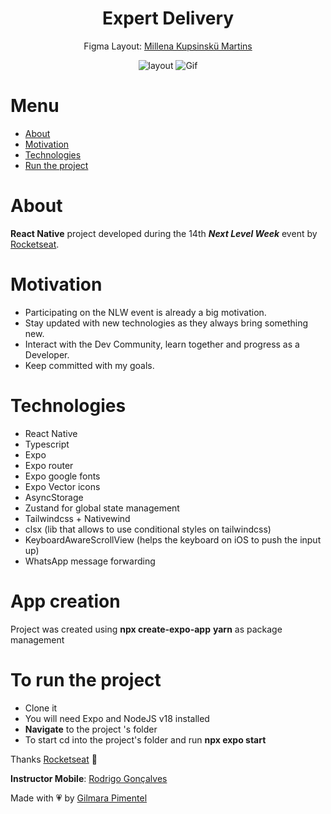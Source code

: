 <div align='center'>
<h1 align="center">Expert Delivery</h1>


Figma Layout:
[Millena Kupsinskü Martins](https://www.linkedin.com/in/millenakmartins/)

<img src="https://github.com/Gilmara-Git/React-Native-NLW-Expert/assets/66445234/4b07ed3c-2907-4092-b59a-da9f1e6846dd" alt="layout">

<img src="https://ik.imagekit.io/cnbmdh4b9w/69b0144ee8de4b7093bad97c23831077-ezgif.com-video-to-gif-converter_Df7m2XV1Q.gif?updatedAt=1707792966012" alt='Gif'>
  
</div>
<div>

# Menu
- <a href="#about">About</a>
- <a href="#motivation">Motivation</a>
- <a href="#technologies">Technologies</a>
- <a href="#to-run-the-project">Run the project</a>
# About

**React Native** project developed during the 14th ***Next Level Week*** event by [Rocketseat](https://www.rocketseat.com.br/).


 # Motivation

- Participating on the NLW event is already a big motivation.
- Stay updated with new technologies as they always bring something new.
- Interact with the Dev Community, learn together and progress as a Developer.
- Keep committed with my goals.</br>

# Technologies

- React Native
- Typescript
- Expo
- Expo router
- Expo google fonts
- Expo Vector icons
- AsyncStorage
- Zustand for global state management
- Tailwindcss + Nativewind
- clsx (lib that allows to use conditional styles on tailwindcss)
- KeyboardAwareScrollView (helps the keyboard on iOS to push the input up)
- WhatsApp message forwarding


# App creation
Project was created using **npx create-expo-app**
**yarn** as package management
# To run the project

- Clone it
- You will need Expo and NodeJS v18 installed
- **Navigate** to the project 's folder
- To start cd into the project's folder and run **npx expo start**

Thanks [Rocketseat](https://www.instagram.com/rocketseat/?igshid=Yzg5MTU1MDY%3D) 🚀

**Instructor Mobile**:
[Rodrigo Gonçalves](https://www.linkedin.com/in/rodrigo-gon%C3%A7alves-santana/)

Made with 💗 by [Gilmara Pimentel](https://www.linkedin.com/in/gilmara-pimentel/)
